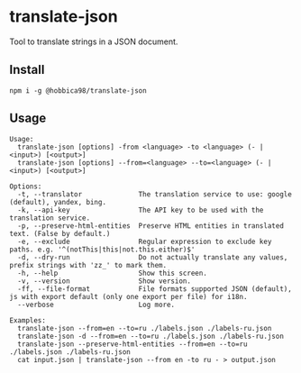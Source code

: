 translate-json
=====


Tool to translate strings in a JSON document.

## Install

    npm i -g @hobbica98/translate-json

## Usage

    Usage:
      translate-json [options] -from <language> -to <language> (- | <input>) [<output>]
      translate-json [options] --from=<language> --to=<language> (- | <input>) [<output>]

    Options:
      -t, --translator              The translation service to use: google (default), yandex, bing.
      -k, --api-key                 The API key to be used with the translation service.
      -p, --preserve-html-entities  Preserve HTML entities in translated text. (False by default.)
      -e, --exclude                 Regular expression to exclude key paths. e.g. '^(notThis|this|not.this.either)$'
      -d, --dry-run                 Do not actually translate any values, prefix strings with 'zz_' to mark them.
      -h, --help                    Show this screen.
      -v, --version                 Show version.
      -ff, --file-format            File formats supported JSON (default), js with export default (only one export per file) for i18n.
      --verbose                     Log more.

    Examples:
      translate-json --from=en --to=ru ./labels.json ./labels-ru.json
      translate-json -d --from=en --to=ru ./labels.json ./labels-ru.json
      translate-json --preserve-html-entities --from=en --to=ru ./labels.json ./labels-ru.json
      cat input.json | translate-json --from en -to ru - > output.json
